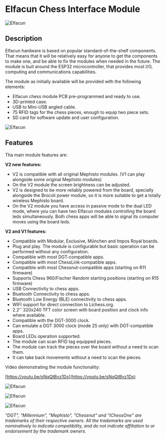 # Elfacun Chess Interface Module

![Elfacun](./images/pic7.jpg)

## Description

Elfacun hardware is based on popular standard-of-the-shelf components. That means that it will be relatively easy for anyone to get the components to make one, and be able to fix the modules when needed in the future. The module is buit around the ESP32 microcontroller, that provides most I/O, computing and communications capabilities.

The module as initially available will be provided with the following elements:

* Elfacun chess module PCB pre-programmed and ready to use.
* 3D-printed case.
* USB to Mini-USB angled cable.
* 75 RFID tags for the chess pieces, enough to equip two piece sets.
* SD card for software update and user configuration.

![Elfacun](./images/pic1.jpg)

## Features


Tha main module features are:

__V2 new features:__

* V2 is compatible with all original Mephisto modules. (V1 can play alongside some original Mephisto modules)
* On the V2 module the screen brightness can be adjusted.
* V2 is designed to be more reliably powered from the board, specially alongside the Brocoli power module, so it is more suitable to get a totally wireless Mephisto board.
* On the V2 module you have access in passive mode to the dual LED mode, where you can have two Elfacun modules controlling the board leds simultaneously. Both chess apps will be able to signal its computer moves using the board leds.


__V2 and V1 features:__

* Compatible with Modular, Exclusive, München and Impos Royal boards.
* Plug and play. The module is configurable but basic operation can be performed without any configuration.
* Compatible with most DGT-compatible apps.
* Compatible with most ChessLink-compatible apps.
* Compatible with most Chessnut-compatible apps (starting on R11 firmware)
* Supports Chess 960/Fischer Random starting positions (starting on R15 firmware)
* USB Connectivity to chess apps.
* Bluetooth Connectivity to chess apps.
* Bluetooth Low Energy (BLE) connectivity to chess apps.
* WIFI support for direct connection to Lichess.org.
* 2.2'' 320x240 TFT color screen with board position and clock info where available.
* Compatible with the DGT-3000 clock.
* Can emulate a DGT 3000 clock (mode 25 only) with DGT-compatible apps.
* Board LEDs operation supported.
* The module can scan RFID tag equipped pieces.
* The module can track the pieces over the board without a need to scan them.
* It can take back movements without a need to scan the pieces.


Video demonstrating the module functionality:

[https://youtu.be/sNqQtBvz1Ds](https://youtu.be/sNqQtBvz1Ds)


![Elfacun](./images/pic2.jpg)

![Elfacun](./images/pic3.jpg)

![Elfacun](./images/pic4.jpg)


_"DGT", "Millennium", "Mephisto", "Chessnut" and "IChessOne" are trademarks of their respective owners.
All the trademarks are used nominatively to indicate compatibility, and do not indicate affiliation to or endorsement by the trademark owners._
